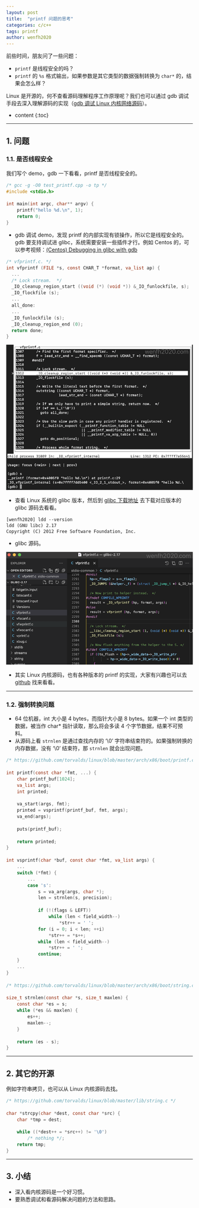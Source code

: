 ```yaml
---
layout: post
title:  "printf 问题的思考"
categories: c/c++
tags: printf
author: wenfh2020
---
```


前些时间，朋友问了一些问题：

* `printf` 是线程安全的吗？
* `printf` 的 `%s` 格式输出，如果参数是其它类型的数据强制转换为 `char*` 的，结果会怎么样？

Linux 是开源的，何不查看源码理解程序工作原理呢？我们也可以通过 gdb 调试手段去深入理解源码的实现（[gdb 调试 Linux 内核网络源码](https://www.bilibili.com/video/BV1cq4y1E79C/)）。




* content
{:toc}

---

## 1. 问题

### 1.1. 是否线程安全

我们写个 demo，gdb 一下看看，printf 是否线程安全的。

```c
/* gcc -g -O0 test_printf.cpp -o tp */
#include <stdio.h>

int main(int argc, char** argv) {
    printf("hello %d.\n", 1);
    return 0;
}
```

* gdb 调试 demo，发现 printf 的内部实现有锁操作，所以它是线程安全的。gdb 要支持调试进 glibc，系统需要安装一些插件才行。例如 Centos 的，可以参考视频：[(Centos) Debugging in glibc with gdb](https://www.bilibili.com/video/BV1864y1i7PQ/)

```c
/* vfprintf.c. */
int vfprintf (FILE *s, const CHAR_T *format, va_list ap) {
  ...
  /* Lock stream.  */
  _IO_cleanup_region_start ((void (*) (void *)) &_IO_funlockfile, s);
  _IO_flockfile (s);
  ...
  all_done:
  ...
  _IO_funlockfile (s);
  _IO_cleanup_region_end (0);
  return done;
}
```

<div align=center><img src="/images/2021-06-25-17-34-26.png" data-action="zoom"/></div>

* 查看 Linux 系统的 glibc 版本，然后到 [glibc 下载地址](https://ftp.gnu.org/gnu/glibc/) 去下载对应版本的 glibc 源码去看看。

```shell
[wenfh2020] ldd --version
ldd (GNU libc) 2.17
Copyright (C) 2012 Free Software Foundation, Inc.
```

* glibc 源码。

<div align=center><img src="/images/2021-06-25-17-49-52.png" data-action="zoom"/></div>

* 其实 Linux 内核源码，也有各种版本的 printf 的实现，大家有兴趣也可以去 [github](https://github.com/torvalds/linux) 找来看看。

---

### 1.2. 强制转换问题

* 64 位机器，int 大小是 4 bytes，而指针大小是 8 bytes。如果一个 int 类型的数据，被当作 char* 指针读取，那么将会多读 4 个字节数据，结果不可预料。
* 从源码上看 `strnlen` 是通过查找内存的 ‘\0’ 字符串结束符的。如果强制转换的内存数据，没有 ‘\0’ 结束符，那 `strnlen` 就会出现问题。

```c
/* https://github.com/torvalds/linux/blob/master/arch/x86/boot/printf.c */

int printf(const char *fmt, ...) {
    char printf_buf[1024];
    va_list args;
    int printed;

    va_start(args, fmt);
    printed = vsprintf(printf_buf, fmt, args);
    va_end(args);

    puts(printf_buf);

    return printed;
}

int vsprintf(char *buf, const char *fmt, va_list args) {
    ...
    switch (*fmt) {
        ...
        case 's':
            s = va_arg(args, char *);
            len = strnlen(s, precision);

            if (!(flags & LEFT))
                while (len < field_width--)
                    *str++ = ' ';
            for (i = 0; i < len; ++i)
                *str++ = *s++;
            while (len < field_width--)
                *str++ = ' ';
            continue;
    }
    ...
}

/* https://github.com/torvalds/linux/blob/master/arch/x86/boot/string.c */

size_t strnlen(const char *s, size_t maxlen) {
    const char *es = s;
    while (*es && maxlen) {
        es++;
        maxlen--;
    }

    return (es - s);
}
```

---

## 2. 其它的开源

例如字符串拷贝，也可以从 Linux 内核源码去找。

```c
/* https://github.com/torvalds/linux/blob/master/lib/string.c */

char *strcpy(char *dest, const char *src) {
    char *tmp = dest;

    while ((*dest++ = *src++) != '\0')
        /* nothing */;
    return tmp;
}
```

---

## 3. 小结

* 深入看内核源码是一个好习惯。
* 要熟悉调试和看源码解决问题的方法和思路。
